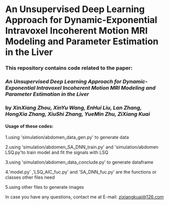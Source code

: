 # An Unsupervised Deep Learning Approach for Dynamic-Exponential Intravoxel Incoherent Motion MRI Modeling and Parameter Estimation in the Liver

### This repository contains code related to the paper:

### _An Unsupervised Deep Learning Approach for Dynamic-Exponential Intravoxel Incoherent Motion MRI Modeling and Parameter Estimation in the Liver_

### by _XinXiang Zhou, XinYu Wang, EnHui Liu, Lan Zhang, HongXia Zhang, XiuShi Zhang, YueMin Zhu, ZiXiang Kuai_

#### Usage of these codes:

1.using 'simulation/abdomen_data_gen.py' to generate data

2.using 'simulation/abdomen_SA_DNN_train.py' and 'simulation/abdomen LSQ.py'to train model and fit the signals with LSQ

3.using 'simulation/abdomen_data_conclude.py' to generate dataframe

4.'model.py' ,'LSQ_AIC_fuc.py' and 'SA_DNN_fuc.py' are the functions or classes other files need

5.using other files to generate images

In case you have any questions, contact me at E-mail: zixiangkuai@126.com
